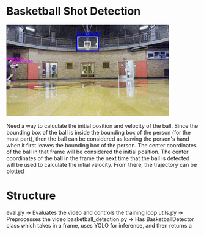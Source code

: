 # Basketball Shot Detection

![Basketball being tracked in the air](example_shot.gif)

Need a way to calculate the initial position and velocity of the ball. Since the bounding box of the ball is inside the bounding box of the person (for the most part), then
the ball can be considered as leaving the person's hand when it first leaves the bounding box of the person. The center coordinates of the ball in that frame will be considered the initial position. The center coordinates of the ball in the frame the next time that the ball is detected will be used to calculate the intial velocity. From there, the trajectory can be plotted

# Structure

eval.py -> Evaluates the video and controls the training loop
utils.py -> Preprocesses the video
basketball_detection.py -> Has BasketballDetector class which takes in a frame, uses YOLO for inference, and then returns a
